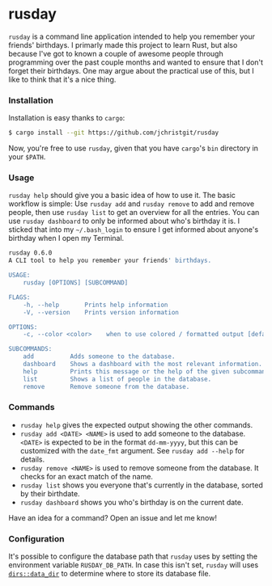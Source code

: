 # rusday
`rusday` is a command line application intended to help you remember your friends' birthdays.
I primarly made this project to learn Rust, but also because I've got to known a couple of awesome
people through programming over the past couple months and wanted to ensure that I don't forget their birthdays.
One may argue about the practical use of this, but I like to think that it's a nice thing.

### Installation
Installation is easy thanks to `cargo`:
```sh
$ cargo install --git https://github.com/jchristgit/rusday
```
Now, you're free to use `rusday`, given that you have `cargo`'s
`bin` directory in your `$PATH`.


### Usage
`rusday help` should give you a basic idea of how to use it.
The basic workflow is simple: Use `rusday add` and `rusday remove`
to add and remove people, then use `rusday list` to get an
overview for all the entries. You can use `rusday dashboard` to only
be informed about who's birthday it is. I sticked that into my `~/.bash_login`
to ensure I get informed about anyone's birthday when I open my Terminal.

```sh
rusday 0.6.0
A CLI tool to help you remember your friends' birthdays.

USAGE:
    rusday [OPTIONS] [SUBCOMMAND]

FLAGS:
    -h, --help       Prints help information
    -V, --version    Prints version information

OPTIONS:
    -c, --color <color>    when to use colored / formatted output [default: auto]  [values: auto, always, never]

SUBCOMMANDS:
    add          Adds someone to the database.
    dashboard    Shows a dashboard with the most relevant information.
    help         Prints this message or the help of the given subcommand(s)
    list         Shows a list of people in the database.
    remove       Remove someone from the database.
```

### Commands
- `rusday help` gives the expected output showing the other commands.
- `rusday add <DATE> <NAME>` is used to add someone to the database.
`<DATE>` is expected to be in the format `dd-mm-yyyy`, but this can be customized with the `date_fmt` argument. See `rusday add --help` for details.
- `rusday remove <NAME>` is used to remove someone from the database.
It checks for an exact match of the name.
- `rusday list` shows you everyone that's currently in the database, sorted by their birthdate.
- `rusday dashboard` shows you who's birthday is on the current date.

Have an idea for a command? Open an issue and let me know!


### Configuration
It's possible to configure the database path that `rusday` uses by setting the
environment variable `RUSDAY_DB_PATH`. In case this isn't set, `rusday` will
uses [`dirs::data_dir`](https://docs.rs/dirs/1.0.4/dirs/fn.data_dir.html) to
determine where to store its database file.
